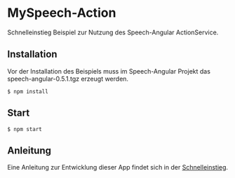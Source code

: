 # MySpeech-Action

Schnelleinstieg Beispiel zur Nutzung des Speech-Angular ActionService.

## Installation

Vor der Installation des Beispiels muss im Speech-Angular Projekt das speech-angular-0.5.1.tgz erzeugt werden.

    $ npm install

## Start

    $ npm start

## Anleitung

Eine Anleitung zur Entwicklung dieser App findet sich in der [Schnelleinstieg](./../../docs/QuickStart.md).
